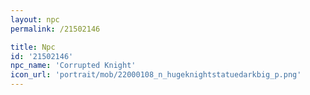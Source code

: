 ```yaml
---
layout: npc
permalink: /21502146

title: Npc
id: '21502146'
npc_name: 'Corrupted Knight'
icon_url: 'portrait/mob/22000108_n_hugeknightstatuedarkbig_p.png'
---
```

